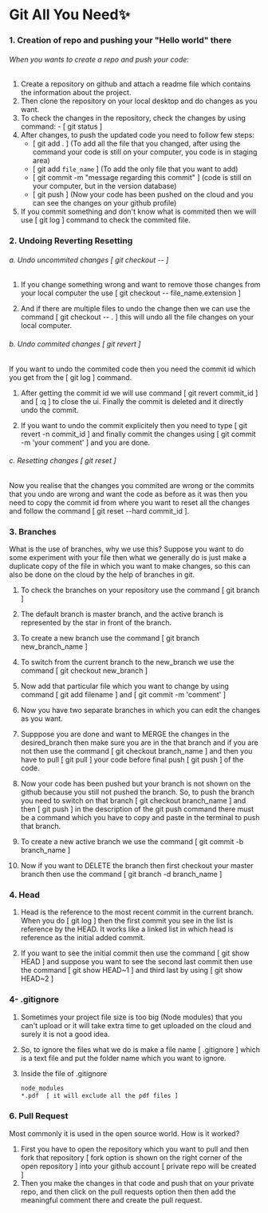 # Git All You Need✨

### 1. Creation of repo and pushing your "Hello world" there

###### When you wants to create a repo and push your code:

1. Create a repository on github and attach a readme file which contains the information about the project.
2. Then clone the repository on your local desktop and do changes as you want.
3. To check the changes in the repository, check the changes by using command: - [ git status ]
4. After changes, to push the updated code you need to follow few steps: 
	- [ git add . ] (To add all the file that you changed, after using the command your code is still on your computer, you code is in staging area) 
	- [ git add `file_name` ] (To add the only file that you want to add)
	- [ git commit -m "message regarding this commit" ] (code is still on your computer, but in the version database)
	- [ git push ] (Now your code has been pushed on the cloud and you can see the changes on your github profile)
5. If you commit something and don't know what is commited then we will use [ git log ] command to check the commited file.

### 2. Undoing Reverting Resetting

###### a. Undo uncommited changes [ git checkout -- ]

1. If you change something wrong and want to remove those changes from your local computer the use [ git checkout -- file_name.extension ]

2. And if there are multiple files to undo the change then we can use the command [ git checkout -- . ] this will undo all the file changes on your local computer.

###### b. Undo commited changes [ git revert ]

If you want to undo the commited code then you need the commit id which you get from the [ git log ] command.

1. After getting the commit id we will use command [ git revert commit_id ] and [ :q ] to close the ui. Finally the commit is deleted and it directly undo the commit.

2. If you want to undo the commit explicitely then you need to type [ git revert -n commit_id ] and finally commit the changes using [ git commit -m 'your comment' ] and you are done.

###### c. Resetting changes [ git reset ]

Now you realise that the changes you commited are wrong or the commits that you undo are wrong and want the code as before as it was then you need to copy the commit id from where you want to reset all the changes and follow the command [ git reset --hard commit_id ]. 

### 3. Branches

What is the use of branches, why we use this?
Suppose you want to do some experiment with your file then what we generally do is just make a duplicate copy of the file in which you want to make changes, so this can also be done on the cloud by the help of branches in git.

1. To check the branches on your repository use the command [ git branch ]

2. The default branch is master branch, and the active branch is represented by the star in front of the branch.

3. To create a new branch use the command [ git branch new_branch_name ]

4. To switch from the current branch to the new_branch we use the command [ git checkout new_branch ]

5. Now add that particular file which you want to change by using command [ git add filename ] and [ git commit -m 'comment' ]

6. Now you have two separate branches in which you can edit the changes as you want.

7. Supppose you are done and want to MERGE the changes in the desired_branch then make sure you are in the that branch and if you are not then use the command [ git checkout branch_name ] and then you have to pull [ git pull ] your code before final push [ git push ] of the code.

8. Now your code has been pushed but your branch is not shown on the github because you still not pushed the branch. So, to push the branch you need to switch on that branch [ git checkout branch_name ] and then [ git push ] in the description of the git push command there must be a command which you have to copy and paste in the terminal to push that branch.

9. To create a new active branch we use the command [ git commit -b branch_name ]

10. Now if you want to DELETE the branch then first checkout your master branch then use the command [ git branch -d branch_name ]

### 4. Head

1. Head is the reference to the most recent commit in the current branch. When you do [ git log ] then the first commit you see in the list is reference by the HEAD. It works like a linked list in which head is reference as the initial added commit.

2. If you want to see the initial commit then use the command [ git show HEAD ] and suppose you want to see the second last commit then use the command [ git show HEAD~1 ] and third last by using [ git show HEAD~2 ]

### 4- .gitignore

1. Sometimes your project file size is too big (Node modules) that you can't upload or it will take extra time to get uploaded on the cloud and surely it is not a good idea.

2. So, to ignore the files what we do is make a file name [ .gitignore ] which is a text file and put the folder name which you want to ignore.

3. Inside the file of .gitignore
	```sh
    node_modules
	*.pdf  [ it will exclude all the pdf files ]
	```

### 6. Pull Request

Most commonly it is used in the open source world.
How is it worked?
1. First you have to open the repository which you want to pull and then fork that repository [ fork option is shown on the right corner of the open repository ] into your github account [ private repo will be created ]
2. Then you make the changes in that code and push that on your private repo, and then click on the pull requests option then then add the meaningful comment there and create the pull request.
